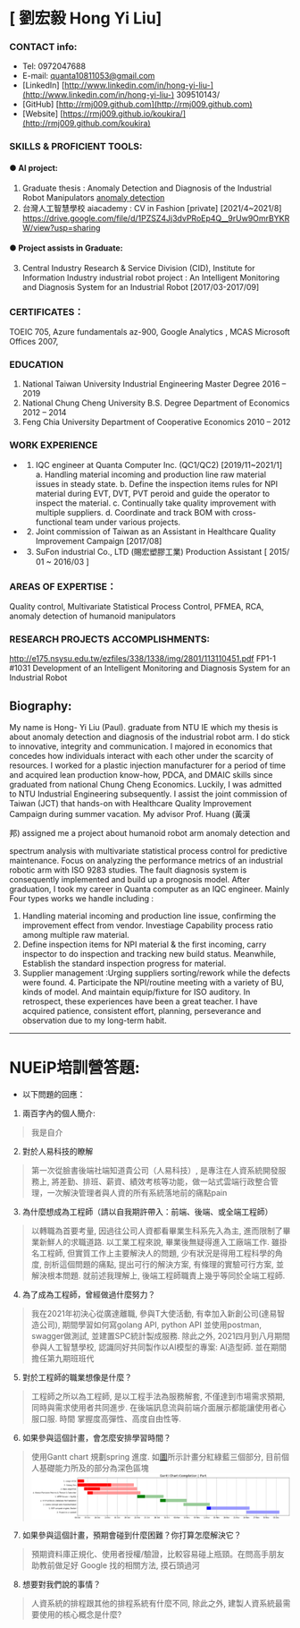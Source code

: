 # [ 劉宏毅 Hong Yi Liu]

### CONTACT info:

- Tel: 0972047688
- E-mail: quanta10811053@gmail.com
- [LinkedIn] [http://www.linkedin.com/in/hong-yi-liu-](http://www.linkedin.com/in/hong-yi-liu-)
    309510143/
- [GitHub] [http://rmj009.github.com](http://rmj009.github.com)
- [Website] [https://rmj009.github.io/koukira/](http://rmj009.github.com/koukira)
  

### SKILLS & PROFICIENT TOOLS:

#### ● AI project:

1. Graduate thesis : Anomaly Detection and Diagnosis of the Industrial Robot Manipulators [anomaly detection](https://docs.google.com/presentation/d/1NBqlpngERthgLvFd9tJv59BoM_b5p2VH/edit?usp=sharing&ouid=103768638663570242533&rtpof=true&sd=true)
2. 台灣人工智慧學校 aiacademy : CV in Fashion [private] [2021/4~2021/8] https://drive.google.com/file/d/1PZSZ4Jj3dvPRoEp4Q__9rUw9OmrBYKRW/view?usp=sharing

#### ● Project assists in Graduate:

3. Central Industry Research & Service Division (CID), Institute for
    Information Industry industrial robot project : An Intelligent Monitoring
    and Diagnosis System for an Industrial Robot [2017/03-2017/09]

### CERTIFICATES：


TOEIC ̇705, Azure fundamentals az-900, Google Analytics , MCAS Microsoft Offices 2007,

### EDUCATION

1. National Taiwan University
Industrial Engineering Master Degree
2016 – 2019
2. National Chung Cheng University
B.S. Degree Department of Economics
2012 – 2014
3. Feng Chia University
Department of Cooperative Economics
2010 – 2012

### WORK EXPERIENCE

* 1. IQC engineer at Quanta Computer Inc. (QC1/QC2) [2019/11~2021/1]
    a. Handling material incoming and production line raw material issues in steady state.
    b. Define the inspection items rules for NPI material during EVT, DVT, PVT peroid and
       guide the operator to inspect the material.
    c. Continually take quality improvement with multiple suppliers.
    d. Coordinate and track BOM with cross-functional team under various projects.
* 2. Joint commission of Taiwan as an Assistant in Healthcare Quality Improvement
    Campaign [2017/08]

* 3. SuFon industrial Co., LTD (賜宏塑膠工業) Production Assistant [ 2015/ 01 ~ 2016/03 ]

### AREAS OF EXPERTISE：


Quality control, Multivariate Statistical Process Control, PFMEA, RCA, anomaly
detection of humanoid manipulators

### RESEARCH PROJECTS ACCOMPLISHMENTS:


http://e175.nsysu.edu.tw/ezfiles/338/1338/img/2801/113110451.pdf
FP1-1 #1031 Development of an Intelligent Monitoring and Diagnosis System for an Industrial
Robot



## Biography:

My name is Hong-
Yi Liu (Paul). graduate from NTU IE which my thesis is about anomaly detection
and diagnosis of the industrial robot arm. I do stick to innovative, integrity and
communication. I majored in economics that concedes how individuals interact
with each other under the scarcity of resources. I worked for a plastic injection
manufacturer for a period of time and acquired lean production know-how, PDCA,
and DMAIC skills since graduated from national Chung Cheng Economics.
Luckily, I was admitted to NTU Industrial Engineering subsequently. I assist the
joint commission of Taiwan (JCT) that hands-on with Healthcare Quality
Improvement Campaign during summer vacation. My advisor Prof. Huang (黃漢

邦) assigned me a project about humanoid robot arm anomaly detection and

spectrum analysis with multivariate statistical process control for predictive
maintenance. Focus on analyzing the performance metrics of an industrial robotic
arm with ISO 9283 studies. The fault diagnosis system is consequently
implemented and build up a prognosis model. After graduation, I took my career
in Quanta computer as an IQC engineer. Mainly Four types works we handle
including :

1. Handling material incoming and production line issue, confirming the
improvement effect from vendor. Investiage Capability process ratio among
multiple raw material.
2. Define inspection items for NPI material & the first incoming, carry inspector to
do inspection and tracking new build status. Meanwhile, Establish the standard
inspection progress for material.
3. Supplier management :Urging suppliers sorting/rework while the defects were
found. 4. Participate the NPI/routine meeting with a variety of BU, kinds of model.
And maintain equip/fixture for ISO auditory.
In retrospect, these experiences have been a great teacher. I have acquired
patience, consistent effort, planning, perseverance and observation due to my
long-term habit.

---
# NUEiP培訓營答題:

- 以下問題的回應：

1. 兩百字內的個人簡介:
> 我是自介


2. 對於人易科技的瞭解
> 第一次從臉書後端社端知道貴公司（人易科技）, 是專注在人資系統開發服務上, 將差勤、排班、薪資、績效考核等功能，做一站式雲端行政整合管理，一次解決管理者與人資的所有系統落地前的痛點pain

3. 為什麼想成為工程師（請以自我期許帶入：前端、後端、或全端工程師）
> 以轉職為首要考量, 因過往公司人資都看畢業生科系先入為主, 進而限制了畢業新鮮人的求職道路. 以工業工程來說, 畢業後無疑得進入工廠端工作. 雖掛名工程師, 但實質工作上主要解決人的問題, 少有狀況是得用工程科學的角度, 剖析這個問題的痛點, 提出可行的解決方案, 有條理的實驗可行方案, 並解決根本問題. 就前述我理解上, 後端工程師職責上幾乎等同於全端工程師. 


4. 為了成為工程師，曾經做過什麼努力？
> 我在2021年初決心從廣達離職, 參與T大使活動, 有幸加入新創公司(達易智造公司), 期間學習如何寫golang API, python API 並使用postman, swagger做測試, 並建置SPC統計製成服務. 除此之外, 2021四月到八月期間參與人工智慧學校, 認識同好共同製作以AI模型的專案: AI造型師. 並在期間擔任第九期班班代

5. 對於工程師的職業想像是什麼？
> 工程師之所以為工程師, 是以工程手法為服務解套, 不僅達到市場需求預期, 同時與需求使用者共同進步. 在後端訊息流與前端介面展示都能讓使用者心服口服. 時間 掌握度高彈性、高度自由性等.

6. 如果參與這個計畫，會怎麼安排學習時間？
> 使用Gantt chart 規劃spring 進度. 如[圖](https://raw.githubusercontent.com/Rmj009/koukira/gh-pages/neuip.png)所示計畫分紅綠藍三個部分, 目前個人基礎能力所及的部分為深色區塊
> ![Myschedule](/images/neuip.png)


7. 如果參與這個計畫，預期會碰到什麼困難？你打算怎麼解決它？
> 預期資料庫正規化、使用者授權/驗證，比較容易碰上瓶頸。在問高手朋友助教前做足好 Google 找的相關方法, 摸石頭過河


8. 想要對我們說的事情？
> 人資系統的排程跟其他的排程系統有什麼不同, 除此之外, 建製人資系統最需要使用的核心概念是什麼?

